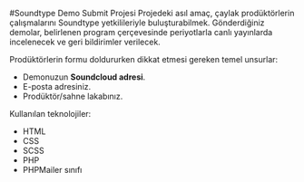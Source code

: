 #Soundtype Demo Submit Projesi
Projedeki asıl amaç, çaylak prodüktörlerin çalışmalarını Soundtype yetkilileriyle buluşturabilmek. Gönderdiğiniz demolar, belirlenen program çerçevesinde periyotlarla canlı yayınlarda incelenecek ve geri bildirimler verilecek.

Prodüktörlerin formu doldururken dikkat etmesi gereken temel unsurlar:
- Demonuzun **Soundcloud adresi**.
- E-posta adresiniz.
- Prodüktör/sahne lakabınız.

Kullanılan teknolojiler:
- HTML
- CSS
- SCSS
- PHP
- PHPMailer sınıfı
